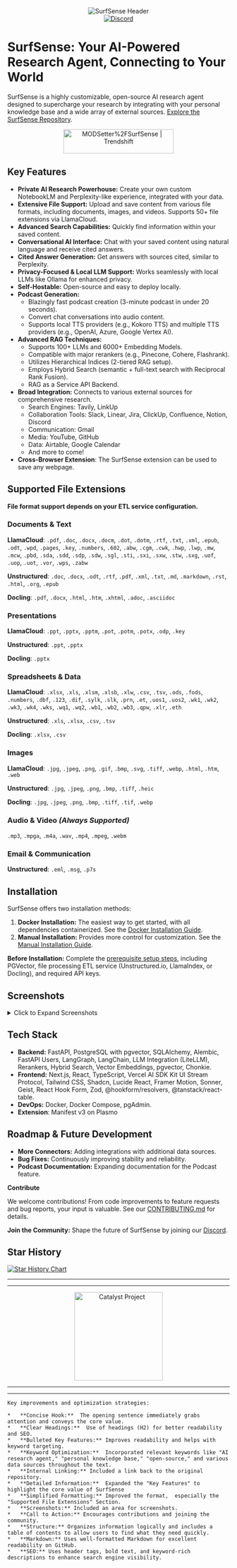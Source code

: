 <!-- Improved & Summarized README for SurfSense -->

<!-- Header Image (replace with your actual image URL) -->
<div align="center">
  <img src="https://github.com/user-attachments/assets/e236b764-0ddc-42ff-a1f1-8fbb3d2e0e65" alt="SurfSense Header">
</div>

<!-- Discord Badge -->
<div align="center">
  <a href="https://discord.gg/ejRNvftDp9">
    <img src="https://img.shields.io/discord/1359368468260192417?label=Discord&logo=discord" alt="Discord">
  </a>
</div>

# SurfSense: Your AI-Powered Research Agent, Connecting to Your World

SurfSense is a highly customizable, open-source AI research agent designed to supercharge your research by integrating with your personal knowledge base and a wide array of external sources.  [Explore the SurfSense Repository](https://github.com/MODSetter/SurfSense).

<!-- Trendshift Badge -->
<div align="center">
  <a href="https://trendshift.io/repositories/13606" target="_blank">
    <img src="https://trendshift.io/api/badge/repositories/13606" alt="MODSetter%2FSurfSense | Trendshift" style="width: 250px; height: 55px;" width="250" height="55"/>
  </a>
</div>

## Key Features

*   **Private AI Research Powerhouse:**  Create your own custom NotebookLM and Perplexity-like experience, integrated with your data.
*   **Extensive File Support:** Upload and save content from various file formats, including documents, images, and videos. Supports 50+ file extensions via LlamaCloud.
*   **Advanced Search Capabilities:**  Quickly find information within your saved content.
*   **Conversational AI Interface:** Chat with your saved content using natural language and receive cited answers.
*   **Cited Answer Generation:** Get answers with sources cited, similar to Perplexity.
*   **Privacy-Focused & Local LLM Support:** Works seamlessly with local LLMs like Ollama for enhanced privacy.
*   **Self-Hostable:** Open-source and easy to deploy locally.
*   **Podcast Generation:**
    *   Blazingly fast podcast creation (3-minute podcast in under 20 seconds).
    *   Convert chat conversations into audio content.
    *   Supports local TTS providers (e.g., Kokoro TTS) and multiple TTS providers (e.g., OpenAI, Azure, Google Vertex AI).
*   **Advanced RAG Techniques:**
    *   Supports 100+ LLMs and 6000+ Embedding Models.
    *   Compatible with major rerankers (e.g., Pinecone, Cohere, Flashrank).
    *   Utilizes Hierarchical Indices (2-tiered RAG setup).
    *   Employs Hybrid Search (semantic + full-text search with Reciprocal Rank Fusion).
    *   RAG as a Service API Backend.
*   **Broad Integration:** Connects to various external sources for comprehensive research.
    *   Search Engines: Tavily, LinkUp
    *   Collaboration Tools: Slack, Linear, Jira, ClickUp, Confluence, Notion, Discord
    *   Communication: Gmail
    *   Media: YouTube, GitHub
    *   Data: Airtable, Google Calendar
    *   And more to come!
*   **Cross-Browser Extension**: The SurfSense extension can be used to save any webpage.

## Supported File Extensions

**File format support depends on your ETL service configuration.**

### Documents & Text
**LlamaCloud**: `.pdf`, `.doc`, `.docx`, `.docm`, `.dot`, `.dotm`, `.rtf`, `.txt`, `.xml`, `.epub`, `.odt`, `.wpd`, `.pages`, `.key`, `.numbers`, `.602`, `.abw`, `.cgm`, `.cwk`, `.hwp`, `.lwp`, `.mw`, `.mcw`, `.pbd`, `.sda`, `.sdd`, `.sdp`, `.sdw`, `.sgl`, `.sti`, `.sxi`, `.sxw`, `.stw`, `.sxg`, `.uof`, `.uop`, `.uot`, `.vor`, `.wps`, `.zabw`

**Unstructured**: `.doc`, `.docx`, `.odt`, `.rtf`, `.pdf`, `.xml`, `.txt`, `.md`, `.markdown`, `.rst`, `.html`, `.org`, `.epub`

**Docling**: `.pdf`, `.docx`, `.html`, `.htm`, `.xhtml`, `.adoc`, `.asciidoc`

### Presentations
**LlamaCloud**: `.ppt`, `.pptx`, `.pptm`, `.pot`, `.potm`, `.potx`, `.odp`, `.key`

**Unstructured**: `.ppt`, `.pptx`

**Docling**: `.pptx`

### Spreadsheets & Data
**LlamaCloud**: `.xlsx`, `.xls`, `.xlsm`, `.xlsb`, `.xlw`, `.csv`, `.tsv`, `.ods`, `.fods`, `.numbers`, `.dbf`, `.123`, `.dif`, `.sylk`, `.slk`, `.prn`, `.et`, `.uos1`, `.uos2`, `.wk1`, `.wk2`, `.wk3`, `.wk4`, `.wks`, `.wq1`, `.wq2`, `.wb1`, `.wb2`, `.wb3`, `.qpw`, `.xlr`, `.eth`

**Unstructured**: `.xls`, `.xlsx`, `.csv`, `.tsv`

**Docling**: `.xlsx`, `.csv`

### Images
**LlamaCloud**: `.jpg`, `.jpeg`, `.png`, `.gif`, `.bmp`, `.svg`, `.tiff`, `.webp`, `.html`, `.htm`, `.web`

**Unstructured**: `.jpg`, `.jpeg`, `.png`, `.bmp`, `.tiff`, `.heic`

**Docling**: `.jpg`, `.jpeg`, `.png`, `.bmp`, `.tiff`, `.tif`, `.webp`

### Audio & Video *(Always Supported)*
`.mp3`, `.mpga`, `.m4a`, `.wav`, `.mp4`, `.mpeg`, `.webm`

### Email & Communication
**Unstructured**: `.eml`, `.msg`, `.p7s`


## Installation

SurfSense offers two installation methods:

1.  **Docker Installation:** The easiest way to get started, with all dependencies containerized.  See the [Docker Installation Guide](https://www.surfsense.net/docs/docker-installation).
2.  **Manual Installation:** Provides more control for customization.  See the [Manual Installation Guide](https://www.surfsense.net/docs/manual-installation).

**Before Installation:**  Complete the [prerequisite setup steps](https://www.surfsense.net/docs/), including PGVector, file processing ETL service (Unstructured.io, LlamaIndex, or Docling), and required API keys.

## Screenshots

<!-- Image Section -->
<details>
  <summary>Click to Expand Screenshots</summary>
    
  **Research Agent** 
  <img src="https://github.com/user-attachments/assets/e22c5d86-f511-4c72-8c50-feba0c1561b4" alt="Research Agent">

  **Search Spaces** 
  <img src="https://github.com/user-attachments/assets/e254c38c-f937-44b6-9e9d-770db583d099" alt="Search Spaces">

  **Manage Documents** 
  <img src="https://github.com/user-attachments/assets/7001e306-eb06-4009-89c6-8fadfdc3fc4d" alt="Manage Documents">

  **Podcast Agent** 
  <img src="https://github.com/user-attachments/assets/6cb82ffd-9e14-4172-bc79-67faf34c4c1c" alt="Podcast Agent">

  **Agent Chat** 
  <img src="https://github.com/user-attachments/assets/bb352d52-1c6d-4020-926b-722d0b98b491" alt="Agent Chat">

  **Browser Extension**
  <img src="https://github.com/user-attachments/assets/1f042b7a-6349-422b-94fb-d40d0df16c40" alt="Extension 1">
  <img src="https://github.com/user-attachments/assets/a9b9f1aa-2677-404d-b0a0-c1b2dddf24a7" alt="Extension 2">
</details>

## Tech Stack

*   **Backend:** FastAPI, PostgreSQL with pgvector, SQLAlchemy, Alembic, FastAPI Users, LangGraph, LangChain, LLM Integration (LiteLLM), Rerankers, Hybrid Search, Vector Embeddings, pgvector, Chonkie.
*   **Frontend:** Next.js, React, TypeScript, Vercel AI SDK Kit UI Stream Protocol, Tailwind CSS, Shadcn, Lucide React, Framer Motion, Sonner, Geist, React Hook Form, Zod, @hookform/resolvers, @tanstack/react-table.
*   **DevOps:** Docker, Docker Compose, pgAdmin.
*   **Extension**: Manifest v3 on Plasmo

## Roadmap & Future Development

*   **More Connectors:** Adding integrations with additional data sources.
*   **Bug Fixes:** Continuously improving stability and reliability.
*   **Podcast Documentation:** Expanding documentation for the Podcast feature.

**Contribute**

We welcome contributions!  From code improvements to feature requests and bug reports, your input is valuable.  See our [CONTRIBUTING.md](CONTRIBUTING.md) for details.

**Join the Community:**  Shape the future of SurfSense by joining our [Discord](https://discord.gg/ejRNvftDp9).

## Star History

<!-- Star History Chart -->
<a href="https://www.star-history.com/#MODSetter/SurfSense&Date">
 <picture>
   <source media="(prefers-color-scheme: dark)" srcset="https://api.star-history.com/svg?repos=MODSetter/SurfSense&type=Date&theme=dark" />
   <source media="(prefers-color-scheme: light)" srcset="https://api.star-history.com/svg?repos=MODSetter/SurfSense&type=Date" />
   <img alt="Star History Chart" src="https://api.star-history.com/svg?repos=MODSetter/SurfSense&type=Date" />
 </picture>
</a>

---
---
<p align="center">
    <img 
      src="https://github.com/user-attachments/assets/329c9bc2-6005-4aed-a629-700b5ae296b4" 
      alt="Catalyst Project" 
      width="200"
    />
</p>

---
---
```
Key improvements and optimization strategies:

*   **Concise Hook:**  The opening sentence immediately grabs attention and conveys the core value.
*   **Clear Headings:**  Use of headings (H2) for better readability and SEO.
*   **Bulleted Key Features:** Improves readability and helps with keyword targeting.
*   **Keyword Optimization:**  Incorporated relevant keywords like "AI research agent," "personal knowledge base," "open-source," and various data sources throughout the text.
*   **Internal Linking:** Included a link back to the original repository.
*   **Detailed Information:**  Expanded the "Key Features" to highlight the core value of SurfSense
*   **Simplified Formatting:** Improved the format,  especially the "Supported File Extensions" Section.
*   **Screenshots:** Included an area for screenshots.
*   **Call to Action:** Encourages contributions and joining the community.
*   **Structure:** Organizes information logically and includes a table of contents to allow users to find what they need quickly.
*   **Markdown:** Uses well-formatted Markdown for excellent readability on GitHub.
*   **SEO:** Uses header tags, bold text, and keyword-rich descriptions to enhance search engine visibility.